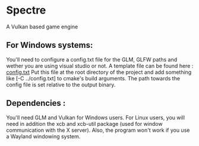 # Spectre
 A Vulkan based game engine
## For Windows systems:
You'll need to configure a config.txt file for the GLM, GLFW paths and wether you are using visual studio or not. A template file can be found here : [config.txt](https://github.com/F3lixitas/Spectre/files/9033297/config.txt)
Put this file at the root directory of the project and add something like [-C ../config.txt] to cmake's build arguments. The path towards the config file is set relative to the output binary.
## Dependencies :
You'll need GLM and Vulkan for Windows users. For Linux users, you will need in addition the xcb and xcb-util package (used for window communication with the X server). Also, the program won't work if you use a Wayland windowing system.
